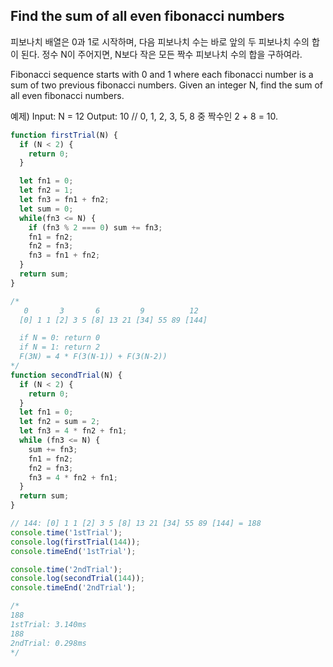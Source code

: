 ## Find the sum of all even fibonacci numbers
피보나치 배열은 0과 1로 시작하며,
다음 피보나치 수는 바로 앞의 두 피보나치 수의 합이 된다.
정수 N이 주어지면, N보다 작은 모든 짝수 피보나치 수의 합을 구하여라.

Fibonacci sequence starts with 0 and 1
where each fibonacci number is a sum of two previous fibonacci numbers.
Given an integer N, find the sum of all even fibonacci numbers.

예제)
Input: N = 12
Output: 10 // 0, 1, 2, 3, 5, 8 중 짝수인 2 + 8 = 10.

``` javascript
function firstTrial(N) {
  if (N < 2) {
    return 0;
  }

  let fn1 = 0;
  let fn2 = 1;
  let fn3 = fn1 + fn2;
  let sum = 0;
  while(fn3 <= N) {
    if (fn3 % 2 === 0) sum += fn3;
    fn1 = fn2;
    fn2 = fn3;
    fn3 = fn1 + fn2;
  }
  return sum;
}

/*
   0       3       6         9          12
  [0] 1 1 [2] 3 5 [8] 13 21 [34] 55 89 [144]

  if N = 0: return 0
  if N = 1: return 2
  F(3N) = 4 * F(3(N-1)) + F(3(N-2))
*/
function secondTrial(N) {
  if (N < 2) {
    return 0;
  }
  let fn1 = 0;
  let fn2 = sum = 2;
  let fn3 = 4 * fn2 + fn1;
  while (fn3 <= N) {
    sum += fn3;
    fn1 = fn2;
    fn2 = fn3;
    fn3 = 4 * fn2 + fn1;
  }
  return sum;
}

// 144: [0] 1 1 [2] 3 5 [8] 13 21 [34] 55 89 [144] = 188
console.time('1stTrial');
console.log(firstTrial(144));
console.timeEnd('1stTrial');

console.time('2ndTrial');
console.log(secondTrial(144));
console.timeEnd('2ndTrial');

/*
188
1stTrial: 3.140ms
188
2ndTrial: 0.298ms
*/
```
